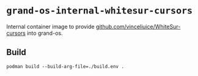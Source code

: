 # `grand-os-internal-whitesur-cursors`

Internal container image to provide
[github.com/vinceliuice/WhiteSur-cursors](https://github.com/vinceliuice/WhiteSur-cursors)
into grand-os.

## Build

```shell
podman build --build-arg-file=./build.env .
```
